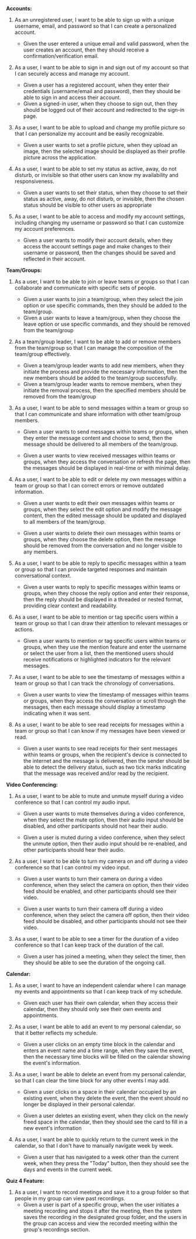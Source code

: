 **Accounts:**
1. As an unregistered user, I want to be able to sign up with a unique username, email, and password so that I can create a personalized account.
	- Given the user entered a unique email and valid password, when the user creates an account, then they should receive a confirmation/verification email.

2. As a user, I want to be able to sign in and sign out of my account so that I can securely access and manage my account.
	- Given a user has a registered account, when they enter their credentials (username/email and password), then they should be able to sign in and access their account.
	- Given a signed-in user, when they choose to sign out, then they should be logged out of their account and redirected to the sign-in page.

3. As a user, I want to be able to upload and change my profile picture so that I can personalize my account and be easily recognizable.
	- Given a user wants to set a profile picture, when they upload an image, then the selected image should be displayed as their profile picture across the application.

4. As a user, I want to be able to set my status as active, away, do not disturb, or invisible so that other users can know my availability and responsiveness.
	- Given a user wants to set their status, when they choose to set their status as active, away, do not disturb, or invisible, then the chosen status should be visible to other users as appropriate

5. As a user, I want to be able to access and modify my account settings, including changing my username or password so that I can customize my account preferences.
	- Given a user wants to modify their account details, when they access the account settings page and make changes to their username or password, then the changes should be saved and reflected in their account.

**Team/Groups:**
1. As a user, I want to be able to join or leave teams or groups so that I can collaborate and communicate with specific sets of people.
	- Given a user wants to join a team/group, when they select the join option or use specific commands, then they should be added to the team/group.
	- Given a user wants to leave a team/group, when they choose the leave option or use specific commands, and they should be removed from the team/group

2. As a team/group leader, I want to be able to add or remove members from the team/group so that I can manage the composition of the team/group effectively.
	- Given a team/group leader wants to add new members, when they initiate the process and provide the necessary information, then the new members should be added to the team/group successfully.
	- Given a team/group leader wants to remove members, when they initiate the removal process, then the specified members should be removed from the team/group

3. As a user, I want to be able to send messages within a team or group so that I can communicate and share information with other team/group members.
	- Given a user wants to send messages within teams or groups, when they enter the message content and choose to send, then the message should be delivered to all members of the team/group.
    
	- Given a user wants to view received messages within teams or groups, when they access the conversation or refresh the page, then the messages should be displayed in real-time or with minimal delay.

4. As a user, I want to be able to edit or delete my own messages within a team or group so that I can correct errors or remove outdated information.
	- Given a user wants to edit their own messages within teams or groups, when they select the edit option and modify the message content, then the edited message should be updated and displayed to all members of the team/group.
    
	- Given a user wants to delete their own messages within teams or groups, when they choose the delete option, then the message should be removed from the conversation and no longer visible to any members.

5. As a user, I want to be able to reply to specific messages within a team or group so that I can provide targeted responses and maintain conversational context.
	- Given a user wants to reply to specific messages within teams or groups, when they choose the reply option and enter their response, then the reply should be displayed in a threaded or nested format, providing clear context and readability.

6. As a user, I want to be able to mention or tag specific users within a team or group so that I can draw their attention to relevant messages or actions.
	- Given a user wants to mention or tag specific users within teams or groups, when they use the mention feature and enter the username or select the user from a list, then the mentioned users should receive notifications or highlighted indicators for the relevant messages. 

7. As a user, I want to be able to see the timestamp of messages within a team or group so that I can track the chronology of conversations.
	- Given a user wants to view the timestamp of messages within teams or groups, when they access the conversation or scroll through the messages, then each message should display a timestamp indicating when it was sent.

8. As a user, I want to be able to see read receipts for messages within a team or group so that I can know if my messages have been viewed or read.
	- Given a user wants to see read receipts for their sent messages within teams or groups, when the recipient's device is connected to the internet and the message is delivered, then the sender should be able to detect the delivery status, such as two tick marks indicating that the message was received and/or read by the recipient.

**Video Conferencing:**
1. As a user, I want to be able to mute and unmute myself during a video conference so that I can control my audio input.
	- Given a user wants to mute themselves during a video conference, when they select the mute option, then their audio input should be disabled, and other participants should not hear their audio.
	
	- Given a user is muted during a video conference, when they select the unmute option, then their audio input should be re-enabled, and other participants should hear their audio.

2. As a user, I want to be able to turn my camera on and off during a video conference so that I can control my video input.
	- Given a user wants to turn their camera on during a video conference, when they select the camera on option, then their video feed should be enabled, and other participants should see their video.
	
	- Given a user wants to turn their camera off during a video conference, when they select the camera off option, then their video feed should be disabled, and other participants should not see their video.
    

3. As a user, I want to be able to see a timer for the duration of a video conference so that I can keep track of the duration of the call.
	- Given a user has joined a meeting, when they select the timer, then they should be able to see the duration of the ongoing call.

**Calendar:**
1. As a user, I want to have an independent calendar where I can manage my events and appointments so that I can keep track of my schedule.
	- Given each user has their own calendar, when they access their calendar, then they should only see their own events and appointments.

2. As a user, I want be able to add an event to my personal calendar, so that it better reflects my schedule.
	- Given a user clicks on an empty time block in the calendar and enters an event name and a time range, when they save the event, then the necessary time blocks will be filled on the calendar showing the event's information.

3. As a user, I want be able to delete an event from my personal calendar, so that I can clear the time block for any other events I may add.
	- Given a user clicks on a space in their calendar occupied by an existing event, when they delete the event, then the event should no longer be displayed in their personal calendar.
	
	- Given a user deletes an existing event, when they click on the newly freed space in the calendar, then they should see the card to fill in a new event's information

4. As a user, I want be able to quickly return to the current week in the calendar, so that I don't have to manually navigate week by week.
	- Given a user that has navigated to a week other than the current week, when they press the "Today" button, then they should see the days and events in the current week.

**Quiz 4 Feature:**
1. As a user, I want to record meetings and save it to a group folder so that people in my group can view past recordings.  
	- Given a user is part of a specific group, when the user initiates a meeting recording and stops it after the meeting, then the system saves the recording in the designated group folder, and the users in the group can access and view the recorded meeting within the group's recordings section.
  
